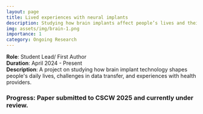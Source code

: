 ```yaml
---
layout: page
title: Lived experiences with neural implants
description: Studying how brain implants affect people’s lives and their interaction with health providers.
img: assets/img/brain-1.png
importance: 1
category: Ongoing Research
---
```


**Role**: Student Lead/ First Author  
**Duration**: April 2024 - Present  
**Description**: A project on studying how brain implant technology shapes people's daily lives, challenges in data transfer, and experiences with health providers.

### Progress: Paper submitted to CSCW 2025 and currently under review.
